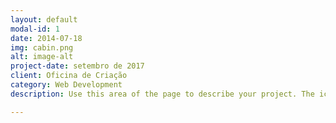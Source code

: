 ```yaml
---
layout: default
modal-id: 1
date: 2014-07-18
img: cabin.png
alt: image-alt
project-date: setembro de 2017
client: Oficina de Criação
category: Web Development
description: Use this area of the page to describe your project. The icon above is part of a free icon set by <a href="https://alex-alves.github.io/AOD/">Desafio dos Memes</a>. On their website, you can download their free set with 16 icons, or you can purchase the entire set with 146 icons for only $12!

---
```

